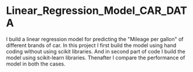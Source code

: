 # Linear_Regression_Model_CAR_DATA
I build a linear regression model for predicting the "Mileage per gallon" of different brands of car. In this project I first build the model using hand coding without using scikit libraries. And in second part of code I build the model using scikit-learn libraries. Thenafter I compare the performance of model in both the cases.
